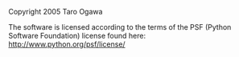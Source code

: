 Copyright 2005 Taro Ogawa

The software is licensed according to the terms of the PSF (Python Software Foundation) license found here: http://www.python.org/psf/license/
